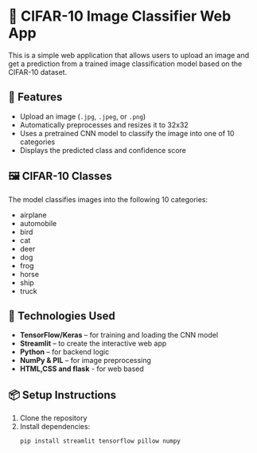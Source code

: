 # 🧠 CIFAR-10 Image Classifier Web App

This is a simple web application that allows users to upload an image and get a prediction from a trained image classification model based on the CIFAR-10 dataset.

## 🚀 Features

- Upload an image (`.jpg`, `.jpeg`, or `.png`)
- Automatically preprocesses and resizes it to 32x32
- Uses a pretrained CNN model to classify the image into one of 10 categories
- Displays the predicted class and confidence score

## 🖼 CIFAR-10 Classes

The model classifies images into the following 10 categories:

- airplane
- automobile
- bird
- cat
- deer
- dog
- frog
- horse
- ship
- truck

## 🧰 Technologies Used

- **TensorFlow/Keras** – for training and loading the CNN model  
- **Streamlit** – to create the interactive web app  
- **Python** – for backend logic  
- **NumPy & PIL** – for image preprocessing
- **HTML,CSS and flask** - for web based

## 📦 Setup Instructions

1. Clone the repository
2. Install dependencies:
   ```bash
   pip install streamlit tensorflow pillow numpy

